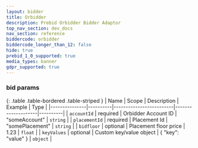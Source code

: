 ```yaml
---
layout: bidder
title: Orbidder
description: Prebid Orbidder Bidder Adaptor
top_nav_section: dev_docs
nav_section: reference
biddercode: orbidder
biddercode_longer_than_12: false
hide: true
prebid_1_0_supported: true
media_types: banner
gdpr_supported: true
---
```


### bid params

{: .table .table-bordered .table-striped }
| Name          | Scope    | Description             | Example            | Type     |
|---------------|----------|-------------------------|--------------------|----------|
| `accountId`   | required | Orbidder Account ID     | "someAccount"      | `string` |
| `placementId` | required | Placement Id            | "somePlacement"    | `string` |
| `bidfloor`    | optional | Placement floor price   | 1.23               | `float`  |
| `keyValues`   | optional | Custom key/value object | { "key": "value" } | `object` |
